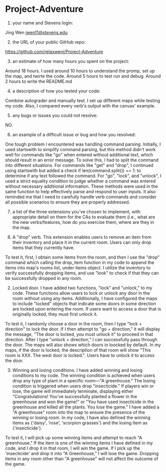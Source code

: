 # Project-Adventure

1. your name and Stevens login:

Jing Wen jwen11@stevens.edu

2. the URL of your public GitHub repo:

https://github.com/relaxwenj/Project-Adventure

3. an estimate of how many hours you spent on the project:

Around 18 hours. I used around 10 hours to understand the promp, set up the map, and twirte the code. Around 5 hours to test run and debug. Around 2 hours to write the README.md

4. a description of how you tested your code:

Combine autograder and manually test. I set up different maps while testing my code. Also, I compared every verb's output
with the canvas' example.

5. any bugs or issues you could not resolve:

NO.

6. an example of a difficult issue or bug and how you resolved:

One tough problem I encountered was handling command parsing. Initially, I used startswith to simplify command parsing, but this method didn't work well for commands like "go" when entered without additional text, which should result in an error message. To solve this, I had to split the command into different situations. For commands like "get" and "drop", I continued using startswith but added a check if len(command.split()) == 1: to determine if any text followed the command. For "go", "lock", and "unlock", I used a strict equality condition to judge whether a command was entered without necessary additional information. These methods were used in the same function to help effectively parse and respond to user inputs. It also reminded me that I need to carefully handle verb commands and consider all possible scenarios to ensure they are properly addressed.

7. a list of the three extensions you’ve chosen to implement, with appropriate detail on them for the CAs to evaluate them (i.e., what are the new verbs/features, how do you exercise them, where are they in the map.

1. A "drop" verb. 
This extension enables users to remove an item from their inventory and place it in the current room. Users can only drop items that they currently have. 

To test it, first, I obtain some items from the room, and then I use the "drop" command which calling the drop_item function in my code to append the items into map's rooms list, under items object. I utilize the inventory to verify successfully dropping items, and use "look" to check if that they can be successfully dropped in any room.

2. Locked door. 
I have added two functions, "lock" and "unlock," to my code. These functions allow users to lock or unlock any door in the room without using any items. Additionally, I have configured the maps to include "locked" objects that indicate some doors in some direction are locked upon entering the room. If users want to access a door that is originally locked, they must first unlock it.

To test it, I randomly choose a door in the room, then I type "lock + direction" to lock the door. If I then attempt to "go + direction," it will display the message, "The door is locked, you must unlock it" to proceed in that direction. After I type "unlock + direction," I can successfully pass through the door. The maps will also shows which doors in loocked by default. In my maps, if the door is locked, the description of that room will show "This room is XXX. The west door is locked.". Users have to unlock it to access the door.

3. Winning and losing conditions.
I have added winning and losing conditions to my code. The winning condition is achieved when users drop any type of plant in a specific room—"A greenhouse." The losing condition is triggered when users drop "insecticide." If players win or lose, the game will immediately terminate, displaying either "Congratulations! You've successfully planted a flower in the greenhouse and won the game!" or "You have used insecticide in the greenhouse and killed all the plants. You lose the game." I have added a "A greenhouse" room into the map to ensure the presence of the winning or losing room. In my code, I have also defined the winning items as {'daisy', 'rose', 'scorpion grasses'} and the losing item as {'insecticide'}.

To test it, I will pick up some winning items and attempt to reach "A greenhouse." If the item is one of the winning items I have defined in my code, and I drop it in that room, I will win the game. If I pick up the 'insecticide' and drop it into "A Greenhouse," I will lose the game. Dropping items in any room other than "A greenhouse" will not affect the outcome of the game.
